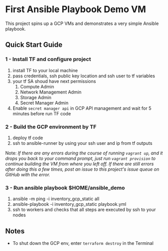 # First Ansible Playbook Demo VM

This project spins up a GCP VMs and demonstrates a very simple Ansible playbook.

## Quick Start Guide

### 1 - Install TF and configure project

  1. install TF to your local machine
  2. pass credentials, ssh public key location and ssh user to tf variables
  3. your tf SA shoud have next permissions 
     1. Compute Admin
     2. Network Management Admin
     3. Storage Admin
     4. Secret Manager Admin
  4. Enable `secret manager api` in GCP API management and wait for 5 minutes before run TF code



### 2 - Build the GCP environment by TF

  1. deploy tf code 
  2. ssh to ansible-runner by using your ssh user and ip from tf outputs

Note: *If there are any errors during the course of running `vagrant up`, and it drops you back to your command prompt, just run `vagrant provision` to continue building the VM from where you left off. If there are still errors after doing this a few times, post an issue to this project's issue queue on GitHub with the error.*

### 3 - Run ansible playbook $HOME/ansible_demo
  1. ansible -m ping -i inventory_gcp_static all
  2. ansible-playbook -i inventory_gcp_static playbook.yml
  3. ssh to workers and checks that all steps are executed by ssh to your nodes

## Notes

  - To shut down the GCP env, enter `terraform destroy` in the Terminal 
  
